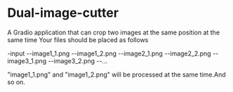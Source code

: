 # Dual-image-cutter
A Gradio application that can crop two images at the same position at the same time
Your files should be placed as follows

-input
--image1_1.png
--image1_2.png
--image2_1.png
--image2_2.png
--image3_1.png
--image3_2.png
--...

"image1_1.png" and "image1_2.png" will be processed at the same time.And so on.
